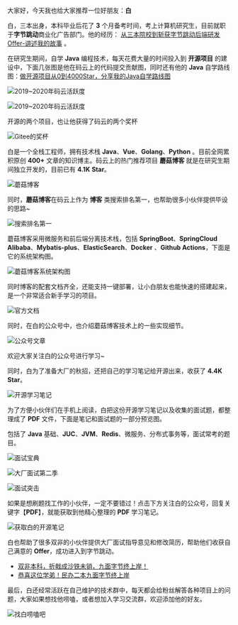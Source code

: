 大家好，今天我也给大家推荐一位好朋友：**白**

白，三本出身，本科毕业后花了 **3** 个月备考时间，考上计算机研究生，目前就职于**字节跳动**商业化广告部门。他的经历： [从三本院校到斩获字节跳动后端研发Offer-讲述我的故事](https://mp.weixin.qq.com/s/c4rR_aWpmNNFGn-mZBLWYg) 。

在研究生期间，自学 **Java** 编程技术，每天花费大量的时间投入到 **开源项目** 的建设中，下面几张图是他在码云上的代码提交贡献图，同时还有他的 **Java** 自学路线图：[做开源项目从0到4000Star，分享我的Java自学路线图](https://mp.weixin.qq.com/s/c4rR_aWpmNNFGn-mZBLWYg)

![2019~2020年码云活跃度](https://cdn.losey.top/blog/image-20211212222016936.png)

![2019~2020年码云活跃度](https://cdn.losey.top/blog/image-20211212222033059.png)

开源的两个项目，也让他获得了码云的两个奖杯

![Gitee的奖杯](https://cdn.losey.top/blog/image-20211213084120345.png)

白是一个全栈工程师，拥有技术栈 **Java**、**Vue**、**Golang**、**Python** 。目前全网累积原创 **400+** 文章的知识博主。码云上的热门推荐项目  **蘑菇博客** 就是在研究生期间独立开发的，目前已有 **4.1K** **Star**。

![蘑菇博客](https://cdn.losey.top/blog/image-20211212222609401.png)

同时，**蘑菇博客**在码云上作为 **博客** 类搜索排名第一，也帮助很多小伙伴提供毕设的思路~

![搜索排名第一](https://cdn.losey.top/blog/image-20211212223505216.png)

蘑菇博客采用微服务和前后端分离技术栈，包括 **SpringBoot**、**SpringCloud Alibaba**、**Mybatis-plus**、**ElasticSearch**、**Docker** 、**Github Actions**，下面是它的系统架构图。

![蘑菇博客系统架构图](https://cdn.losey.top/blog/server.jpg)

同时博客的配套文档齐全，还能支持一键部署，让小白朋友也能快速的搭建起来，是一个非常适合新手学习的项目。

![官方文档](https://cdn.losey.top/blog/image-20211212223423702.png)

同时，在白的公众号中，也介绍蘑菇博客技术上的一些实现细节。

![公众号文章](https://cdn.losey.top/blog/image-20211213083209694.png)

欢迎大家关注白的公众号进行学习~



同时，白为了准备大厂的秋招，还把自己的学习笔记给开源出来，收获了 **4.4K** **Star**。

![开源学习笔记](https://cdn.losey.top/blog/image-20211212223901968.png)

为了方便小伙伴们在手机上阅读，白把这份开源学习笔记以及收集的面试题，都整理成了 **PDF** 文件，下面是笔记和面试题的一部分预览图。

包括了 **Java** 基础、**JUC**、**JVM**、**Redis**、微服务、分布式事务等，面试常考的题目。

![面试宝典](https://cdn.losey.top/blog/image-20211212224843962.png)

![大厂面试第二季](https://cdn.losey.top/blog/image-20211212225050776.png)

![面试突击](https://cdn.losey.top/blog/image-20211212225211955.png)

如果是想刷题找工作的小伙伴，一定不要错过！点击下方关注白的公众号，回复关键字【**PDF**】，就能获取到他精心整理的 **PDF** 学习笔记。

![获取白的开源笔记](https://gitee.com/moxi159753/LearningNotes/raw/master/doc/images/qq/%E8%8E%B7%E5%8F%96PDF.jpg)

白也帮助了很多双非的小伙伴提供大厂面试指导意见和修改简历，帮助他们收获自己满意的 **Offer**，成功进入到字节跳动。

- [双非本科，折戟成沙铁未销，九面字节终上岸！](https://mp.weixin.qq.com/s/SRf2f8wFFyjz2BUUXD_pmg)
- [恭喜这位学弟！民办二本九面字节终上岸](https://mp.weixin.qq.com/s/mE8AjQdQP8cgsWPVUbLBHA)

最后，白还经常活跃在自己维护的技术群中，每天都会给粉丝解答各种项目上的问题，大家如果想找他唠嗑，或者想加入学习交流群，欢迎添加他的好友。

![找白唠嗑吧](https://cdn.losey.top/blog/image-20211212233442643.png)